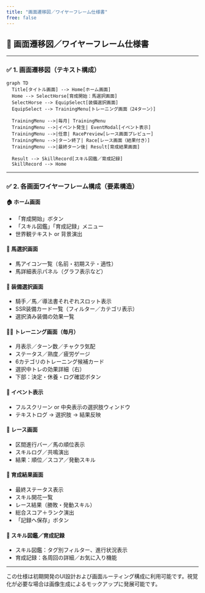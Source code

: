 ```yaml
---
title: "画面遷移図／ワイヤーフレーム仕様書"
free: false
---
```


## 🧭 画面遷移図／ワイヤーフレーム仕様書

---

### ✅ 1. 画面遷移図（テキスト構成）

```mermaid
graph TD
  Title[タイトル画面] --> Home[ホーム画面]
  Home --> SelectHorse[育成開始：馬選択画面]
  SelectHorse --> EquipSelect[装備選択画面]
  EquipSelect --> TrainingMenu[トレーニング画面（24ターン）]

  TrainingMenu -->|毎月| TrainingMenu
  TrainingMenu -->|イベント発生| EventModal[イベント表示]
  TrainingMenu -->|任意| RacePreview[レース画面プレビュー]
  TrainingMenu -->|ターン終了| Race[レース画面（結果付き）]
  TrainingMenu -->|最終ターン後| Result[育成結果画面]

  Result --> SkillRecord[スキル図鑑／育成記録]
  SkillRecord --> Home
```

---

### ✅ 2. 各画面ワイヤーフレーム構成（要素構造）

#### 🏠 ホーム画面

* 「育成開始」ボタン
* 「スキル図鑑」「育成記録」メニュー
* 世界観テキスト or 背景演出

#### 🐎 馬選択画面

* 馬アイコン一覧（名前・初期ステ・適性）
* 馬詳細表示パネル（グラフ表示など）

#### 🧾 装備選択画面

* 騎手／馬／導法書それぞれスロット表示
* SSR装備カード一覧（フィルター／カテゴリ表示）
* 選択済み装備の効果一覧

#### 🏋️‍♀️ トレーニング画面（毎月）

* 月表示／ターン数／チャクラ気配
* ステータス／熟度／疲労ゲージ
* 6カテゴリのトレーニング候補カード
* 選択中トレの効果詳細（右）
* 下部：決定・休養・ログ確認ボタン

#### 💬 イベント表示

* フルスクリーン or 中央表示の選択肢ウィンドウ
* テキストログ → 選択肢 → 結果反映

#### 🏇 レース画面

* 区間進行バー／馬の順位表示
* スキルログ／共鳴演出
* 結果：順位／スコア／発動スキル

#### 🏁 育成結果画面

* 最終ステータス表示
* スキル開花一覧
* レース結果（勝敗・発動スキル）
* 総合スコア＋ランク演出
* 「記録へ保存」ボタン

#### 📘 スキル図鑑／育成記録

* スキル図鑑：タグ別フィルター、進行状況表示
* 育成記録：各周回の詳細／お気に入り機能

---

この仕様は初期開発のUI設計および画面ルーティング構成に利用可能です。視覚化が必要な場合は画像生成によるモックアップに発展可能です。